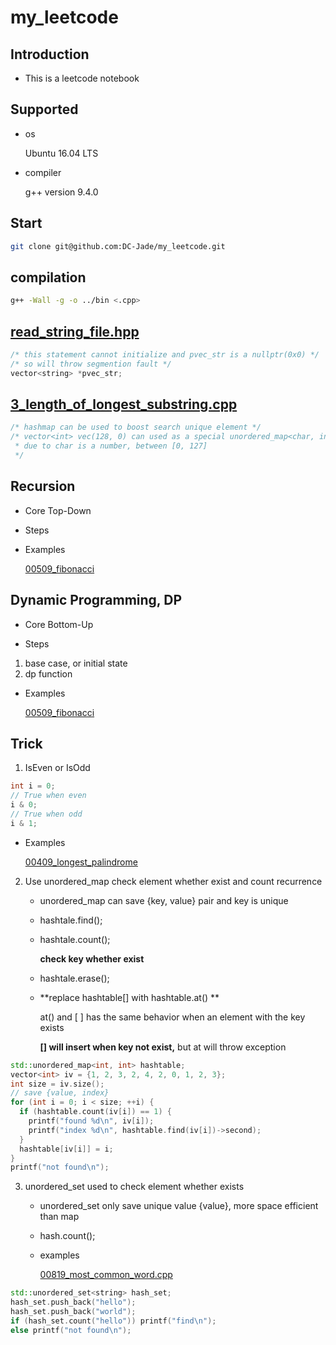 # my_leetcode

## Introduction

- This is a  leetcode  notebook

## Supported

- os

  Ubuntu 16.04 LTS

- compiler

  g++ version 9.4.0

## Start

```bash
git clone git@github.com:DC-Jade/my_leetcode.git
```

## compilation

```bash
g++ -Wall -g -o ../bin <.cpp>
```

## [read_string_file.hpp](./include/read_string_file.hpp)

```cpp
/* this statement cannot initialize and pvec_str is a nullptr(0x0) */
/* so will throw segmention fault */
vector<string> *pvec_str;
```

## [3_length_of_longest_substring.cpp](./src/3_length_of_longest_substring.cpp)

```cpp
/* hashmap can be used to boost search unique element */
/* vector<int> vec(128, 0) can used as a special unordered_map<char, int>
 * due to char is a number, between [0, 127]
 */ 
```

## Recursion

- Core
	Top-Down

- Steps

- Examples
	
	[00509_fibonacci](src/00509_fibonacci.cpp)
## Dynamic Programming, DP

- Core
	Bottom-Up

- Steps
1. base case, or initial state
2. dp function

- Examples

	[00509_fibonacci](src/00509_fibonacci.cpp)

## Trick

1. IsEven or IsOdd

```C++
int i = 0;
// True when even
i & 0;  
// True when odd
i & 1;	
```
- Examples

	[00409_longest_palindrome](src/00409_longest_palindrome.cpp)

2. Use unordered_map check element whether exist and count recurrence
	
	- unordered_map can save {key, value} pair and key is unique
	
	- hashtale.find();
	
	- hashtale.count();
	
	  **check key whether exist**
	
	- hashtale.erase();
	
	- **replace hashtable[] with hashtable.at() **
	
	  at() and [ ] has the same behavior when an element with the key exists
	
	  **[] will insert when key not exist,** but at will throw exception

```C++
std::unordered_map<int, int> hashtable;
vector<int> iv = {1, 2, 3, 2, 4, 2, 0, 1, 2, 3};
int size = iv.size();
// save {value, index}
for (int i = 0; i < size; ++i) {
  if (hashtable.count(iv[i]) == 1) {
    printf("found %d\n", iv[i]);
    printf("index %d\n", hashtable.find(iv[i])->second);
  }
  hashtable[iv[i]] = i;
}
printf("not found\n");
```

3. unordered_set used to check element whether exists
   - unordered_set only save unique value {value}, more space efficient than map

   - hash.count();

   - examples

     [00819_most_common_word.cpp](src/00819_most_common_word.cpp)

```cpp
std::unordered_set<string> hash_set;
hash_set.push_back("hello");
hash_set.push_back("world");
if (hash_set.count("hello")) printf("find\n");
else printf("not found\n");
```





